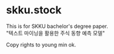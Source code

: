 # skku.stock  
This is for SKKU bachelor's degree paper.  
"텍스트 마이닝을 활용한 주식 동향 예측 모델"

Copy rights to young min ok.  
